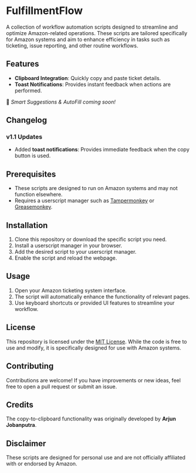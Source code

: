 # FulfillmentFlow

A collection of workflow automation scripts designed to streamline and optimize Amazon-related operations. These scripts are tailored specifically for Amazon systems and aim to enhance efficiency in tasks such as ticketing, issue reporting, and other routine workflows.

## Features
- **Clipboard Integration**: Quickly copy and paste ticket details.
- **Toast Notifications**: Provides instant feedback when actions are performed.

🚀 *Smart Suggestions & AutoFill coming soon!*

## Changelog
### v1.1 Updates
- Added **toast notifications**: Provides immediate feedback when the copy button is used.

## Prerequisites
- These scripts are designed to run on Amazon systems and may not function elsewhere.
- Requires a userscript manager such as [Tampermonkey](https://www.tampermonkey.net/) or [Greasemonkey](https://addons.mozilla.org/en-US/firefox/addon/greasemonkey/).

## Installation
1. Clone this repository or download the specific script you need.
2. Install a userscript manager in your browser.
3. Add the desired script to your userscript manager.
4. Enable the script and reload the webpage.

## Usage
1. Open your Amazon ticketing system interface.
2. The script will automatically enhance the functionality of relevant pages.
3. Use keyboard shortcuts or provided UI features to streamline your workflow.

## License
This repository is licensed under the [MIT License](LICENSE). While the code is free to use and modify, it is specifically designed for use with Amazon systems.

## Contributing
Contributions are welcome! If you have improvements or new ideas, feel free to open a pull request or submit an issue.

## Credits
The copy-to-clipboard functionality was originally developed by **Arjun Jobanputra**.

## Disclaimer
These scripts are designed for personal use and are not officially affiliated with or endorsed by Amazon.
